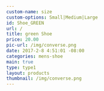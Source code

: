 ```yaml
---
custom-name: size
custom-options: Small|Medium|Large
id: Shoe_GREEN
url: /
title: green Shoe
price: 20.00
pic-url: /img/converse.png
date: 2017-2-8 4:51:01 -08:00
categories: mens-shoe
main: true
type: type1
layout: products
thumbnail: /img/converse.png
---
```

